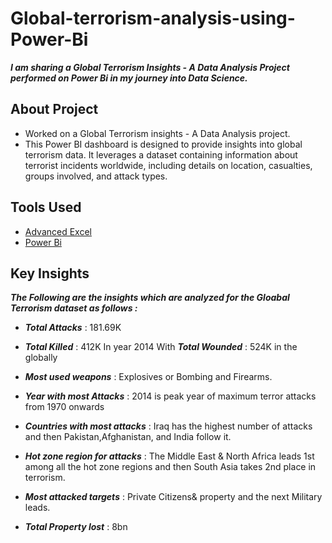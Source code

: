 # Global-terrorism-analysis-using-Power-Bi

 *__I am sharing a Global Terrorism Insights - A Data Analysis Project performed on Power Bi in my journey into Data Science.__*

## About Project
* Worked on a Global Terrorism insights - A Data Analysis project.
* This Power BI dashboard is designed to provide insights into global terrorism data. It leverages a dataset containing information about terrorist incidents worldwide, including details on location, casualties, 
 groups involved, and attack types.

## Tools Used

* [Advanced Excel](https://www.coursera.org/account/accomplishments/certificate/K7VQVJNJFY6T)
* [Power Bi](https://www.udemy.com/certificate/UC-b8093fed-facb-4bb9-b9a2-7eb9507fee1a/)

  
## Key Insights

*__The Following are the insights which are analyzed for the Gloabal Terrorism dataset as follows :__*

* *__Total Attacks__* : 181.69K
 
* *__Total Killed__* : 412K In year 2014 With *__Total Wounded__* : 524K in the globally

* *__Most used weapons__* : Explosives or Bombing and Firearms.

* *__Year with most Attacks__* : 2014 is peak year of maximum terror attacks from 1970 onwards

* *__Countries with most attacks__* : Iraq has the highest number of attacks and then Pakistan,Afghanistan, and India follow it.

* *__Hot zone region for attacks__* : The Middle East & North Africa leads 1st among all the hot zone regions and then South Asia takes 2nd place in terrorism.

* *__Most attacked targets__* : Private Citizens& property and the next Military leads.

* *__Total Property lost__* : 8bn
